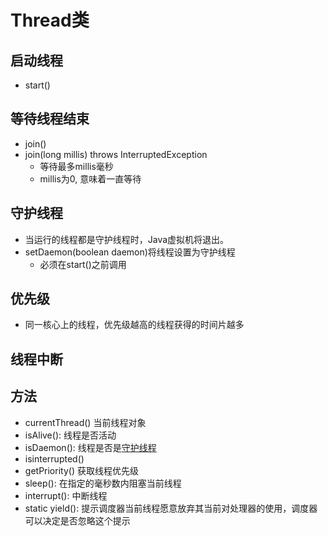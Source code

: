 # Thread类

## 启动线程

- start()

## 等待线程结束

- join()
- join(long millis) throws InterruptedException
  - 等待最多millis毫秒
  - millis为0, 意味着一直等待

## 守护线程

- 当运行的线程都是守护线程时，Java虚拟机将退出。
- setDaemon(boolean daemon)将线程设置为守护线程
  - 必须在start()之前调用

## 优先级

- 同一核心上的线程，优先级越高的线程获得的时间片越多

## 线程中断

## 方法

- currentThread() 当前线程对象
- isAlive(): 线程是否活动
- isDaemon(): 线程是否是[守护线程]()
- isinterrupted()
- getPriority() 获取线程优先级
- sleep(): 在指定的毫秒数内阻塞当前线程
- interrupt(): 中断线程
- static yield(): 提示调度器当前线程愿意放弃其当前对处理器的使用，调度器可以决定是否忽略这个提示